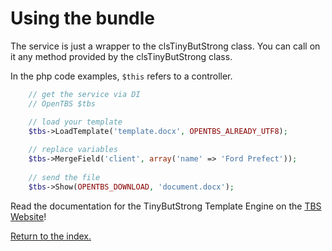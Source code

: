 Using the bundle
================

The service is just a wrapper to the clsTinyButStrong class. You can call on it any method provided by the clsTinyButStrong class.

In the php code examples, ``$this`` refers to a controller.

```php
    // get the service via DI
    // OpenTBS $tbs

    // load your template
    $tbs->LoadTemplate('template.docx', OPENTBS_ALREADY_UTF8); 
    
    // replace variables
    $tbs->MergeField('client', array('name' => 'Ford Prefect'));
    
    // send the file
    $tbs->Show(OPENTBS_DOWNLOAD, 'document.docx');
```

Read the documentation for the TinyButStrong Template Engine on the [TBS Website](http://www.tinybutstrong.com)!

[Return to the index.](index.md)